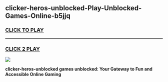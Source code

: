 
## clicker-heros-unblocked-Play-Unblocked-Games-Online-b5jjq
<h3>
<a href="https://premium76.site?title=clicker-heros-unblocked&ref=25A">CLICK TO PLAY</a></h3>
<hr>

<h3>
<a href="https://premium76.site?title=clicker-heros-unblocked&ref=25A">CLICK 2 PLAY</a>
  
</h3>

<a href="https://premium76.site?title=clicker-heros-unblocked&ref=25A"><img src="https://clearcache.store/games.png"></a>


**clicker-heros-unblocked games unblocked: Your Gateway to Fun and Accessible Online Gaming**
